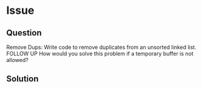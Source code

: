# Issue

## Question

Remove Dups: Write code to remove duplicates from an unsorted linked list.
FOLLOW UP
How would you solve this problem if a temporary buffer is not allowed?

## Solution
